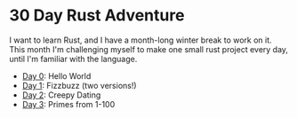 # 30 Day Rust Adventure

I want to learn Rust, and I have a month-long winter break to work on it. This month I'm challenging myself to make one small rust project every day, until I'm familiar with the language.

- [Day 0](day0): Hello World
- [Day 1](day1): Fizzbuzz (two versions!)
- [Day 2](day2): Creepy Dating
- [Day 3](day3): Primes from 1-100
